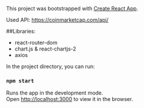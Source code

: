 This project was bootstrapped with [Create React App](https://github.com/facebook/create-react-app).

Used API: https://coinmarketcap.com/api/

##Libraries: 

<ul>
<li>react-router-dom</li>
<li>chart.js & react-chartjs-2</li>
<li>axios</li>
</ul>


In the project directory, you can run:

### `npm start`

Runs the app in the development mode.<br>
Open [http://localhost:3000](http://localhost:3000) to view it in the browser.